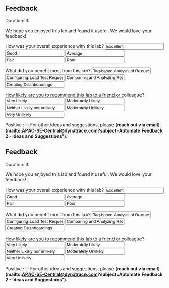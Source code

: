 ## Feedback
Duration: 3

We hope you enjoyed this lab and found it useful. We would love your feedback!
<form>
<name>How was your overall experience with this lab?</name>
<input value="Excellent" />
<input value="Good" />
<input value="Average" />
<input value="Fair" />
<input value="Poor" />
</form>

<form>
<name>What did you benefit most from this lab?</name>
<input value="Tag-based Analysis of Requests" />
<input value="Configuring Load Test Requests" />
<input value="Comparing and Analyzing Requests" />
<input value="Creating Dashboardings" />
</form>

<form>
<name>How likely are you to recommend this lab to a friend or colleague?</name>
<input value="Very Likely" />
<input value="Moderately Likely" />
<input value="Neither Likely nor unlikely" />
<input value="Moderately Unlikely" />
<input value="Very Unlikely" />
</form>

Positive
: 💡 For other ideas and suggestions, please **[reach out via email](mailto:APAC-SE-Central@dynatrace.com?subject=Automate Feedback 2 - Ideas and Suggestions")**.
## Feedback
Duration: 3

We hope you enjoyed this lab and found it useful. We would love your feedback!
<form>
<name>How was your overall experience with this lab?</name>
<input value="Excellent" />
<input value="Good" />
<input value="Average" />
<input value="Fair" />
<input value="Poor" />
</form>

<form>
<name>What did you benefit most from this lab?</name>
<input value="Tag-based Analysis of Requests" />
<input value="Configuring Load Test Requests" />
<input value="Comparing and Analyzing Requests" />
<input value="Creating Dashboardings" />
</form>

<form>
<name>How likely are you to recommend this lab to a friend or colleague?</name>
<input value="Very Likely" />
<input value="Moderately Likely" />
<input value="Neither Likely nor unlikely" />
<input value="Moderately Unlikely" />
<input value="Very Unlikely" />
</form>

Positive
: 💡 For other ideas and suggestions, please **[reach out via email](mailto:APAC-SE-Central@dynatrace.com?subject=Automate Feedback 2 - Ideas and Suggestions")**.
